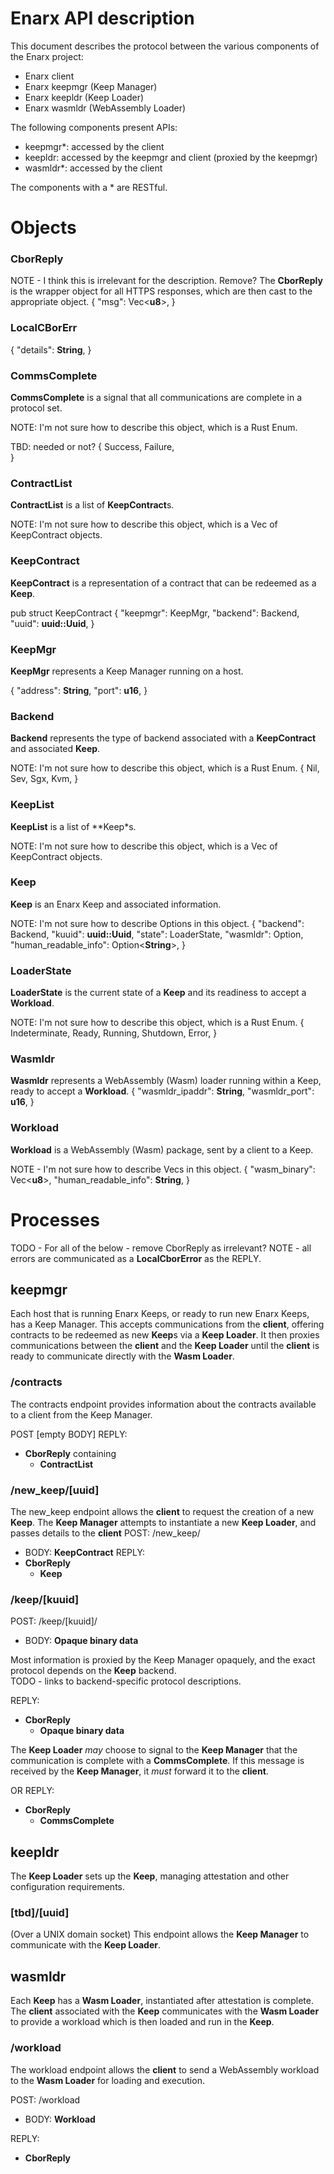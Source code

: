 # Enarx API description

This document describes the protocol between the various components
of the Enarx project:
- Enarx client
- Enarx keepmgr (Keep Manager)
- Enarx keepldr (Keep Loader)
- Enarx wasmldr (WebAssembly Loader)

The following components present APIs:
- keepmgr*: accessed by the client
- keepldr: accessed by the keepmgr and client (proxied by the keepmgr)
- wasmldr*: accessed by the client

The components with a * are RESTful.

# Objects

### CborReply
NOTE - I think this is irrelevant for the description.  Remove?
The **CborReply** is the wrapper object for all HTTPS responses, which are then
cast to the appropriate object.
{
    "msg": Vec<**u8**>,
}

### LocalCBorErr
{
	"details": **String**,
}
### CommsComplete
**CommsComplete** is a signal that all communications are complete in a protocol set.

NOTE: I'm not sure how to describe this object, which is a Rust Enum.

TBD: needed or not?
{
	Success,
	Failure,	
}

### ContractList
**ContractList** is a list of **KeepContract**s. 

NOTE: I'm not sure how to describe this object, which is a Vec of KeepContract
objects.

### KeepContract
**KeepContract** is a representation of a contract that can be redeemed as a **Keep**.

pub struct KeepContract {
    "keepmgr": KeepMgr,
    "backend": Backend,
    "uuid": **uuid::Uuid**,
}

### KeepMgr
**KeepMgr** represents a Keep Manager running on a host.

{
    "address": **String**,
    "port": **u16**,
}

### Backend
**Backend** represents the type of backend associated with a **KeepContract** and 
associated **Keep**.

NOTE: I'm not sure how to describe this object, which is a Rust Enum.
{
    Nil,
    Sev,
    Sgx,
    Kvm,
}

### KeepList
**KeepList** is a list of **Keep*s.

NOTE: I'm not sure how to describe this object, which is a Vec of KeepContract
objects.

### Keep
**Keep** is an Enarx Keep and associated information.

NOTE: I'm not sure how to describe Options in this object.
{
    "backend": Backend,
    "kuuid": **uuid::Uuid**,
    "state": LoaderState,
    "wasmldr": Option<Wasmldr>,
    "human_readable_info": Option<**String**>,
}

### LoaderState
**LoaderState** is the current state of a **Keep** and its readiness to accept
a **Workload**.

NOTE: I'm not sure how to describe this object, which is a Rust Enum.
{
    Indeterminate,
    Ready,
    Running,
    Shutdown,
    Error,
}


### Wasmldr
**Wasmldr** represents a WebAssembly (Wasm) loader running within a Keep, ready
to accept a **Workload**.
{
    "wasmldr_ipaddr": **String**,
    "wasmldr_port": **u16**,
}

### Workload
**Workload** is a WebAssembly (Wasm) package, sent by a client to a Keep.

NOTE - I'm not sure how to describe Vecs in this object.
{
    "wasm_binary": Vec<**u8**>,
    "human_readable_info": **String**,
}

# Processes
TODO - For all of the below - remove CborReply as irrelevant?
NOTE - all errors are communicated as a **LocalCborError** as the REPLY.

## keepmgr
Each host that is running Enarx Keeps, or ready to run new Enarx Keeps, has a Keep
Manager.  This accepts communications from the **client**, offering contracts to be 
redeemed as new **Keep**s via a **Keep Loader**.  It then proxies communications
between the **client** and the **Keep Loader** until the **client** is ready to 
communicate directly with the **Wasm Loader**.

### /contracts
The contracts endpoint provides information about the contracts available to a client
from the Keep Manager.

POST [empty BODY]
REPLY:
- **CborReply** containing
  - **ContractList**

### /new_keep/[uuid]
The new_keep endpoint allows the **client** to request the creation of a new **Keep**.
The **Keep Manager** attempts to instantiate a new **Keep Loader**, and passes details
to the **client**
POST: /new_keep/
- BODY: **KeepContract**
REPLY:
- **CborReply**
  - **Keep**

### /keep/[kuuid]
POST: /keep/[kuuid]/
 - BODY: **Opaque binary data**

Most information is proxied by the Keep Manager opaquely, and the exact protocol
depends on the **Keep** backend.  
TODO - links to backend-specific protocol descriptions.

REPLY: 
- **CborReply**
  - **Opaque binary data**
  
The **Keep Loader** *may* choose to signal to the **Keep Manager** that the 
communication is complete with a **CommsComplete**.  If this message is received by
the **Keep Manager**, it *must* forward it to the **client**.

OR
REPLY: 
- **CborReply**
  - **CommsComplete**
  
## keepldr
The **Keep Loader** sets up the **Keep**, managing attestation and other configuration
requirements.

### [tbd]/[uuid] 
(Over a UNIX domain socket)
This endpoint allows the **Keep Manager** to communicate with the **Keep Loader**.


## wasmldr
Each **Keep** has a **Wasm Loader**, instantiated after attestation is complete.  The
**client** associated with the **Keep** communicates with the **Wasm Loader** to 
provide a workload which is then loaded and run in the **Keep**.

### /workload
The workload endpoint allows the **client** to send a WebAssembly workload to the 
**Wasm Loader** for loading and execution.

POST: /workload
 - BODY: **Workload**
 
REPLY: 
- **CborReply**
